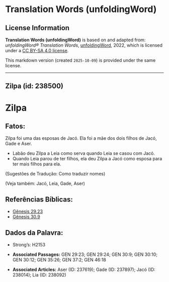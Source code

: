# Translation Words (unfoldingWord)

## License Information

**Translation Words (unfoldingWord)** is based on and adapted from: _unfoldingWord® Translation Words_, [unfoldingWord](https://unfoldingword.org/utw), 2022, which is licensed under a [CC BY-SA 4.0 license](https://creativecommons.org/licenses/by-sa/4.0/legalcode.en).

This markdown version (created `2025-10-09`) is provided under the same license.



--------------------------------

## Zilpa (id: 238500)

Zilpa
=====

Fatos:
------

Zilpa foi uma das esposas de Jacó. Ela foi a mãe dos dois filhos de Jacó, Gade e Aser.

* Labão deu Zilpa a Leia como serva quando Leia se casou com Jacó.
* Quando Leia parou de ter filhos, ela deu Zilpa a Jacó como esposa para ter mais filhos para ela.

(Sugestões de Tradução: Como traduzir nomes)

(Veja também: Jacó, Leia, Gade, Aser)

Referências Bíblicas:
---------------------

* [Gênesis 29\.23](https://ref.ly/Gen29:23)
* [Gênesis 30\.9](https://ref.ly/Gen30:9)

Dados da Palavra:
-----------------

* Strong’s: H2153

* **Associated Passages:** GEN 29:23; GEN 29:24; GEN 30:9; GEN 30:10; GEN 30:12; GEN 35:26; GEN 37:2; GEN 46:18
* **Associated Articles:** Aser (ID: 237619); Gade (ID: 237897); Jacó (ID: 238014); Lia (ID: 238092)

